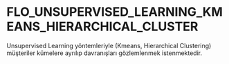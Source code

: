 # FLO_UNSUPERVISED_LEARNING_KMEANS_HIERARCHICAL_CLUSTER
Unsupervised Learning yöntemleriyle (Kmeans, Hierarchical Clustering) müşteriler kümelere ayrılıp davranışları gözlemlenmek istenmektedir.

